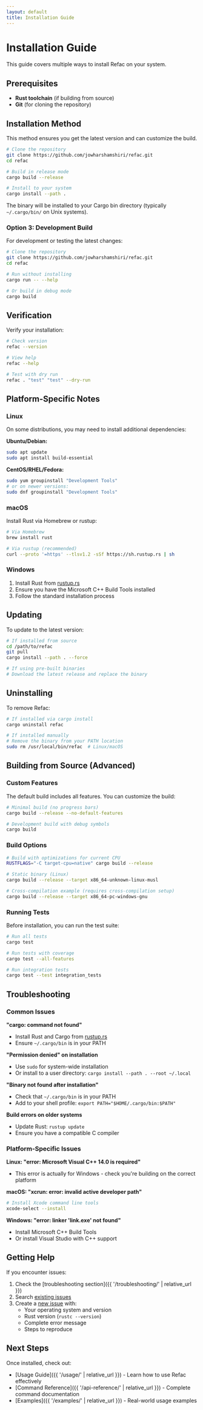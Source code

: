 ```yaml
---
layout: default
title: Installation Guide
---
```


# Installation Guide

This guide covers multiple ways to install Refac on your system.

## Prerequisites

- **Rust toolchain** (if building from source)
- **Git** (for cloning the repository)

## Installation Method

This method ensures you get the latest version and can customize the build.

```bash
# Clone the repository
git clone https://github.com/jowharshamshiri/refac.git
cd refac

# Build in release mode
cargo build --release

# Install to your system
cargo install --path .
```

The binary will be installed to your Cargo bin directory (typically `~/.cargo/bin/` on Unix systems).

### Option 3: Development Build

For development or testing the latest changes:

```bash
# Clone the repository
git clone https://github.com/jowharshamshiri/refac.git
cd refac

# Run without installing
cargo run -- --help

# Or build in debug mode
cargo build
```

## Verification

Verify your installation:

```bash
# Check version
refac --version

# View help
refac --help

# Test with dry run
refac . "test" "test" --dry-run
```

## Platform-Specific Notes

### Linux

On some distributions, you may need to install additional dependencies:

**Ubuntu/Debian:**

```bash
sudo apt update
sudo apt install build-essential
```

**CentOS/RHEL/Fedora:**

```bash
sudo yum groupinstall "Development Tools"
# or on newer versions:
sudo dnf groupinstall "Development Tools"
```

### macOS

Install Rust via Homebrew or rustup:

```bash
# Via Homebrew
brew install rust

# Via rustup (recommended)
curl --proto '=https' --tlsv1.2 -sSf https://sh.rustup.rs | sh
```

### Windows

1. Install Rust from [rustup.rs](https://rustup.rs/)
2. Ensure you have the Microsoft C++ Build Tools installed
3. Follow the standard installation process

## Updating

To update to the latest version:

```bash
# If installed from source
cd /path/to/refac
git pull
cargo install --path . --force

# If using pre-built binaries
# Download the latest release and replace the binary
```

## Uninstalling

To remove Refac:

```bash
# If installed via cargo install
cargo uninstall refac

# If installed manually
# Remove the binary from your PATH location
sudo rm /usr/local/bin/refac  # Linux/macOS
```

## Building from Source (Advanced)

### Custom Features

The default build includes all features. You can customize the build:

```bash
# Minimal build (no progress bars)
cargo build --release --no-default-features

# Development build with debug symbols
cargo build
```

### Build Options

```bash
# Build with optimizations for current CPU
RUSTFLAGS="-C target-cpu=native" cargo build --release

# Static binary (Linux)
cargo build --release --target x86_64-unknown-linux-musl

# Cross-compilation example (requires cross-compilation setup)
cargo build --release --target x86_64-pc-windows-gnu
```

### Running Tests

Before installation, you can run the test suite:

```bash
# Run all tests
cargo test

# Run tests with coverage
cargo test --all-features

# Run integration tests
cargo test --test integration_tests
```

## Troubleshooting

### Common Issues

**"cargo: command not found"**

- Install Rust and Cargo from [rustup.rs](https://rustup.rs/)
- Ensure `~/.cargo/bin` is in your PATH

**"Permission denied" on installation**

- Use `sudo` for system-wide installation
- Or install to a user directory: `cargo install --path . --root ~/.local`

**"Binary not found after installation"**

- Check that `~/.cargo/bin` is in your PATH
- Add to your shell profile: `export PATH="$HOME/.cargo/bin:$PATH"`

**Build errors on older systems**

- Update Rust: `rustup update`
- Ensure you have a compatible C compiler

### Platform-Specific Issues

**Linux: "error: Microsoft Visual C++ 14.0 is required"**

- This error is actually for Windows - check you're building on the correct platform

**macOS: "xcrun: error: invalid active developer path"**

```bash
# Install Xcode command line tools
xcode-select --install
```

**Windows: "error: linker 'link.exe' not found"**

- Install Microsoft C++ Build Tools
- Or install Visual Studio with C++ support

## Getting Help

If you encounter issues:

1. Check the [troubleshooting section]({{ '/troubleshooting/' | relative_url }})
2. Search [existing issues](https://github.com/jowharshamshiri/refac/issues)
3. Create a [new issue](https://github.com/jowharshamshiri/refac/issues/new) with:
   - Your operating system and version
   - Rust version (`rustc --version`)
   - Complete error message
   - Steps to reproduce

## Next Steps

Once installed, check out:

- [Usage Guide]({{ '/usage/' | relative_url }}) - Learn how to use Refac effectively
- [Command Reference]({{ '/api-reference/' | relative_url }}) - Complete command documentation
- [Examples]({{ '/examples/' | relative_url }}) - Real-world usage examples
